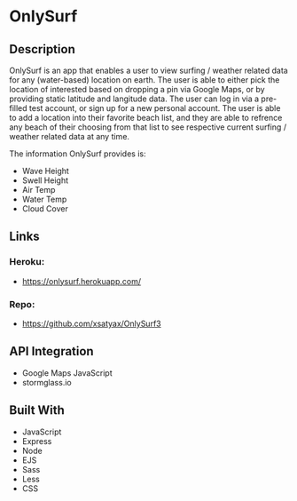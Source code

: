 # OnlySurf


## Description
OnlySurf is an app that enables a user to view surfing / weather related data for any (water-based) location on earth. The user is able to either pick the location of interested based on dropping a pin via Google Maps, or by providing static latitude and langitude data. The user can log in via a pre-filled test account, or sign up for a new personal account. The user is able to add a location into their favorite beach list, and they are able to refrence any beach of their choosing from that list to see respective current surfing / weather related data at any time.

The information OnlySurf provides is:
- Wave Height
- Swell Height
- Air Temp
- Water Temp
- Cloud Cover

## Links
### Heroku:
- https://onlysurf.herokuapp.com/
### Repo:
- https://github.com/xsatyax/OnlySurf3


## API Integration
- Google Maps JavaScript
- stormglass.io

## Built With
- JavaScript
- Express
- Node
- EJS
- Sass
- Less
- CSS